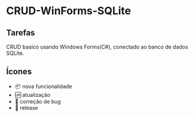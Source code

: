 # CRUD-WinForms-SQLite

## Tarefas

CRUD basico usando Windows Forms(C#), conectado ao banco de dados SQLite.

## Ícones

- :package: nova funcionalidade
- :up: atualização
- :bug: correção de bug
- :checkered_flag: release
